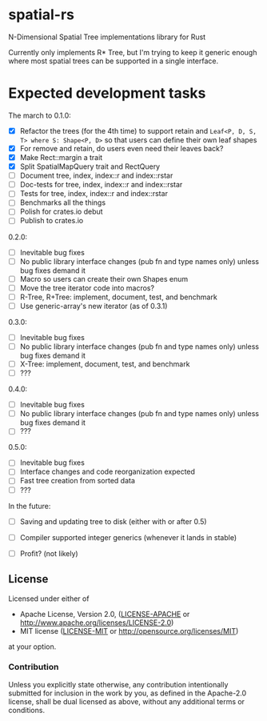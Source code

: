 # spatial-rs
N-Dimensional Spatial Tree implementations library for Rust

Currently only implements R* Tree, but I'm trying to keep it generic enough where most spatial trees can be supported in a single interface.

# Expected development tasks

The march to 0.1.0: 
- [x] Refactor the trees (for the 4th time) to support retain and ```Leaf<P, D, S, T> where S: Shape<P, D>``` so that users can define their own leaf shapes
- [x] For remove and retain, do users even need their leaves back?
- [x] Make Rect::margin a trait
- [x] Split SpatialMapQuery trait and RectQuery
- [ ] Document tree, index, index::r and index::rstar
- [ ] Doc-tests for tree, index, index::r and index::rstar
- [ ] Tests for tree, index, index::r and index::rstar
- [ ] Benchmarks all the things
- [ ] Polish for crates.io debut
- [ ] Publish to crates.io

0.2.0:
- [ ] Inevitable bug fixes
- [ ] No public library interface changes (pub fn and type names only) unless bug fixes demand it
- [ ] Macro so users can create their own Shapes enum
- [ ] Move the tree iterator code into macros?
- [ ] R-Tree, R+Tree: implement, document, test, and benchmark
- [ ] Use generic-array's new iterator (as of 0.3.1)

0.3.0:
- [ ] Inevitable bug fixes
- [ ] No public library interface changes (pub fn and type names only) unless bug fixes demand it
- [ ] X-Tree: implement, document, test, and benchmark
- [ ] ???

0.4.0:
- [ ] Inevitable bug fixes
- [ ] No public library interface changes (pub fn and type names only) unless bug fixes demand it
- [ ] ???

0.5.0:
- [ ] Inevitable bug fixes
- [ ] Interface changes and code reorganization expected
- [ ] Fast tree creation from sorted data
- [ ] ???

In the future:
- [ ] Saving and updating tree to disk (either with or after 0.5)
- [ ] Compiler supported integer generics (whenever it lands in stable)
- [ ] Profit? (not likely)


## License

Licensed under either of

 * Apache License, Version 2.0, ([LICENSE-APACHE](LICENSE-APACHE) or http://www.apache.org/licenses/LICENSE-2.0)
 * MIT license ([LICENSE-MIT](LICENSE-MIT) or http://opensource.org/licenses/MIT)

at your option.

### Contribution

Unless you explicitly state otherwise, any contribution intentionally submitted
for inclusion in the work by you, as defined in the Apache-2.0 license, shall be dual licensed as above, without any
additional terms or conditions.
